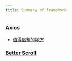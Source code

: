 ```yaml
---
title: Summary of frameWork
---
```


### Axios
- [值得借鉴的地方](https://juejin.im/post/6885471967714115597)

### [Better Scroll](https://juejin.im/post/6876943860988772360)
